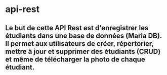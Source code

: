 # api-rest

## Le but de cette API Rest est d'enregistrer les étudiants dans une base de données (Maria DB). Il permet aux utilisateurs de créer, répertorier, mettre à jour et supprimer des étudiants (CRUD) et même de télécharger la photo de chaque étudiant.
